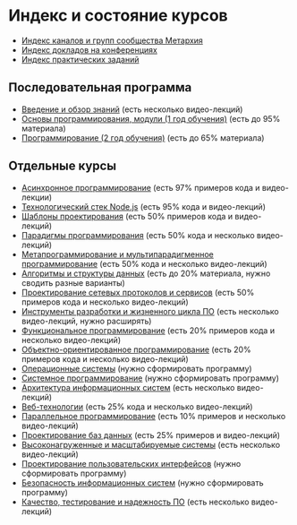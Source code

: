 # Индекс и состояние курсов

- [Индекс каналов и групп сообщества Метархия](Links.md)
- [Индекс докладов на конференциях](Courses/Talks.md)
- [Индекс практических заданий](Practice/Index.md)

## Последовательная программа

- [Введение и обзор знаний](Courses/Introduction.md)
  (есть несколько видео-лекций)
- [Основы программирования, модули (1 год обучения)](Courses/Fundamentals.md)
  (есть до 95% материала)
- [Программирование (2 год обучения)](Courses/Advanced.md)
  (есть до 65% материала)

## Отдельные курсы

- [Асинхронное программирование](Courses/Asynchronous.md)
  (есть 97% примеров кода и видео-лекции)
- [Технологический стек Node.js](Courses/NodeJS.md)
  (есть 95% кода и видео-лекций)
- [Шаблоны проектирования](Courses/Patterns.md)
  (есть 50% примеров кода и видео-лекций)
- [Парадигмы программирования](Courses/Paradigms.md)
  (есть 50% кода и несколько видео-лекций)
- [Метапрограммирование и мультипарадигменное программирование](Courses/Metaprogramming.md)
  (есть 50% кода и несколько видео-лекций)
- [Алгоритмы и структуры данных](Courses/AlgAndData.md)
  (есть до 20% материала, нужно сводить разные варианты)
- [Проектирование сетевых протоколов и сервисов](Courses/Network.md)
  (есть 50% примеров кода и несколько видео-лекций)
- [Инструменты разработки и жизненного цикла ПО](Courses/Tools.md)
  (есть несколько видео-лекций, нужно расширять)
- [Функциональное программирование](Courses/Functional.md)
  (есть 20% примеров кода и несколько видео-лекций)
- [Объектно-ориентированное программирование](Courses/OOP.md)
  (есть 20% примеров кода и несколько видео-лекций)
- [Операционные системы](Courses/OS.md)
  (нужно сформировать программу)
- [Системное программирование](Courses/System.md)
  (нужно сформировать программу)
- [Архитектура информационных систем](Courses/Architecture.md)
  (есть несколько видео-лекций)
- [Веб-технологии](Courses/Web.md)
  (есть 25% кода и несколько видео-лекций)
- [Параллельное программирование](Courses/Parallel.md)
  (есть 10% примеров и несколько видео-лекций)
- [Проектирование баз данных](Courses/Databases.md)
  (есть 25% примеров и видео-лекций)
- [Высоконагруженные и масштабируемые системы](Courses/Highload.md)
  (есть несколько видео-лекций)
- [Проектирование пользовательских интерфейсов](Courses/UI-UX.md)
  (нужно сформировать программу)
- [Безопасность информационных систем](Courses/Security.md)
  (нужно сформировать программу)
- [Качество, тестирование и надежность ПО](Courses/Quality.md)
  (есть несколько видео-лекций)
